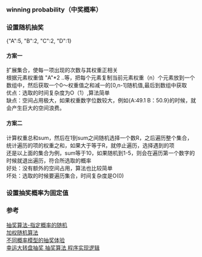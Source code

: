 ### winning probability（中奖概率）

### 设置随机抽奖
{"A":5, "B":2, "C":2, "D":1}

#### 方案一
扩展集合，使每一项出现的次数与其权重正相关  
根据元素权重值 "A"*2 ..等，把每个元素复制当前元素权重（n）个元素放到一个数组中，然后获取一个0～权重值之和减一的[0,n-1]随机值,最后到数组中获取   
优点：选取的时间复杂度为O（1）,算法简单  
缺点：空间占用极大，如果权重数字位数较大，例如{A:49.1 B：50.9}的时候，就会产生巨大的空间浪费。  

#### 方案二
计算权重总和sum，然后在1到sum之间随机选择一个数R，之后遍历整个集合，统计遍历的项的权重之和，如果大于等于R，就停止遍历，选择遇到的项  
还是以上面的集合为例，sum等于10，如果随机到1-5，则会在遍历第一个数字的时候就退出遍历，符合所选取的概率  
好处：没有额外的空间占用，算法也比较简单  
坏处：选取的时候要遍历集合，时间复杂度是O(0) 

### 设置抽奖概率为固定值


### 参考
[抽奖算法-指定概率的随机](https://www.cnblogs.com/HQFZ/p/5945219.html)  
[加权随机算法](https://www.cnblogs.com/UnGeek/p/5917995.html)  
[不同概率模型的抽奖体验 ](https://blog.mutoo.im/2015/03/experience-of-different-probability-models/)  
[幸运大转盘抽奖 抽奖算法 程序实现逻辑](https://www.cnblogs.com/qianxunclub/p/9145716.html)
